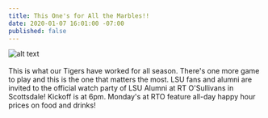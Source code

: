 ```yaml
---
title: This One's for All the Marbles!!
date: 2020-01-07 16:01:00 -07:00
published: false
---
```


![alt text](https://lsu-phoenix-alumni.github.io/assets/img/Natty.png)  
<br>
This is what our Tigers have worked for all season. There's one more game to play and this is the one that matters the most. LSU fans and alumni are invited to the official watch party of LSU Alumni at RT O'Sullivans in Scottsdale! Kickoff is at 6pm. Monday's at RTO feature all-day happy hour prices on food and drinks!